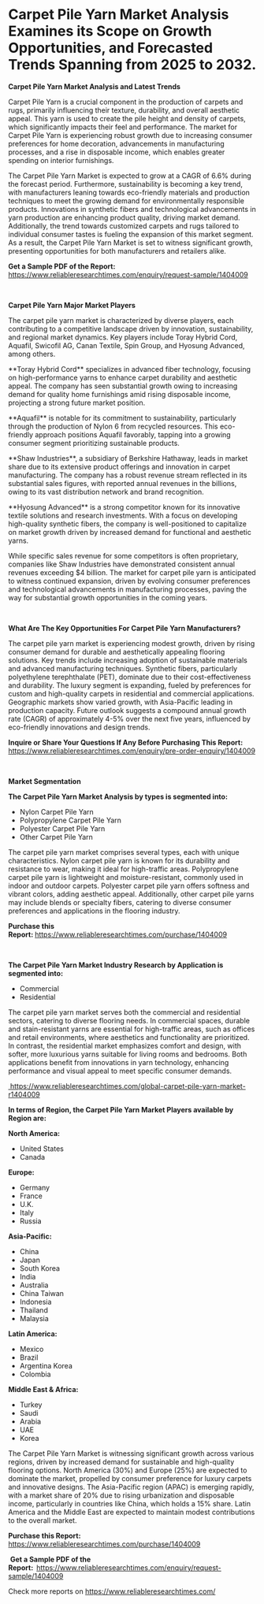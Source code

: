 <p><h1>Carpet Pile Yarn Market Analysis Examines its Scope on Growth Opportunities, and Forecasted Trends Spanning from 2025 to 2032.</h1></p><p><strong>Carpet Pile Yarn Market Analysis and Latest Trends</strong></p>
<p><p>Carpet Pile Yarn is a crucial component in the production of carpets and rugs, primarily influencing their texture, durability, and overall aesthetic appeal. This yarn is used to create the pile height and density of carpets, which significantly impacts their feel and performance. The market for Carpet Pile Yarn is experiencing robust growth due to increasing consumer preferences for home decoration, advancements in manufacturing processes, and a rise in disposable income, which enables greater spending on interior furnishings.</p><p>The Carpet Pile Yarn Market is expected to grow at a CAGR of 6.6% during the forecast period. Furthermore, sustainability is becoming a key trend, with manufacturers leaning towards eco-friendly materials and production techniques to meet the growing demand for environmentally responsible products. Innovations in synthetic fibers and technological advancements in yarn production are enhancing product quality, driving market demand. Additionally, the trend towards customized carpets and rugs tailored to individual consumer tastes is fueling the expansion of this market segment. As a result, the Carpet Pile Yarn Market is set to witness significant growth, presenting opportunities for both manufacturers and retailers alike.</p></p>
<p><strong>Get a Sample PDF of the Report:&nbsp;</strong> <a href="https://www.reliableresearchtimes.com/enquiry/request-sample/1404009?utm_campaign=3207&utm_medium=2&utm_source=Github&utm_content=ia&utm_term=28032025&utm_id=carpet-pile-yarn">https://www.reliableresearchtimes.com/enquiry/request-sample/1404009</a></p>
<p>&nbsp;</p>
<p><strong>Carpet Pile Yarn Major Market Players</strong></p>
<p><p>The carpet pile yarn market is characterized by diverse players, each contributing to a competitive landscape driven by innovation, sustainability, and regional market dynamics. Key players include Toray Hybrid Cord, Aquafil, Swicofil AG, Canan Textile, Spin Group, and Hyosung Advanced, among others.</p><p>**Toray Hybrid Cord** specializes in advanced fiber technology, focusing on high-performance yarns to enhance carpet durability and aesthetic appeal. The company has seen substantial growth owing to increasing demand for quality home furnishings amid rising disposable income, projecting a strong future market position.</p><p>**Aquafil** is notable for its commitment to sustainability, particularly through the production of Nylon 6 from recycled resources. This eco-friendly approach positions Aquafil favorably, tapping into a growing consumer segment prioritizing sustainable products.</p><p>**Shaw Industries**, a subsidiary of Berkshire Hathaway, leads in market share due to its extensive product offerings and innovation in carpet manufacturing. The company has a robust revenue stream reflected in its substantial sales figures, with reported annual revenues in the billions, owing to its vast distribution network and brand recognition.</p><p>**Hyosung Advanced** is a strong competitor known for its innovative textile solutions and research investments. With a focus on developing high-quality synthetic fibers, the company is well-positioned to capitalize on market growth driven by increased demand for functional and aesthetic yarns.</p><p>While specific sales revenue for some competitors is often proprietary, companies like Shaw Industries have demonstrated consistent annual revenues exceeding $4 billion. The market for carpet pile yarn is anticipated to witness continued expansion, driven by evolving consumer preferences and technological advancements in manufacturing processes, paving the way for substantial growth opportunities in the coming years.</p></p>
<p>&nbsp;</p>
<p><strong>What Are The Key Opportunities For Carpet Pile Yarn Manufacturers?</strong></p>
<p><p>The carpet pile yarn market is experiencing modest growth, driven by rising consumer demand for durable and aesthetically appealing flooring solutions. Key trends include increasing adoption of sustainable materials and advanced manufacturing techniques. Synthetic fibers, particularly polyethylene terephthalate (PET), dominate due to their cost-effectiveness and durability. The luxury segment is expanding, fueled by preferences for custom and high-quality carpets in residential and commercial applications. Geographic markets show varied growth, with Asia-Pacific leading in production capacity. Future outlook suggests a compound annual growth rate (CAGR) of approximately 4-5% over the next five years, influenced by eco-friendly innovations and design trends.</p></p>
<p><strong>Inquire or Share Your Questions If Any Before Purchasing This Report:</strong> <a href="https://www.reliableresearchtimes.com/enquiry/pre-order-enquiry/1404009?utm_campaign=3207&utm_medium=2&utm_source=Github&utm_content=ia&utm_term=28032025&utm_id=carpet-pile-yarn">https://www.reliableresearchtimes.com/enquiry/pre-order-enquiry/1404009</a></p>
<p>&nbsp;</p>
<p><strong>Market Segmentation</strong></p>
<p><strong>The Carpet Pile Yarn Market Analysis by types is segmented into:</strong></p>
<p><ul><li>Nylon Carpet Pile Yarn</li><li>Polypropylene Carpet Pile Yarn</li><li>Polyester Carpet Pile Yarn</li><li>Other Carpet Pile Yarn</li></ul></p>
<p><p>The carpet pile yarn market comprises several types, each with unique characteristics. Nylon carpet pile yarn is known for its durability and resistance to wear, making it ideal for high-traffic areas. Polypropylene carpet pile yarn is lightweight and moisture-resistant, commonly used in indoor and outdoor carpets. Polyester carpet pile yarn offers softness and vibrant colors, adding aesthetic appeal. Additionally, other carpet pile yarns may include blends or specialty fibers, catering to diverse consumer preferences and applications in the flooring industry.</p></p>
<p><strong>Purchase this Report:&nbsp;</strong><a href="https://www.reliableresearchtimes.com/purchase/1404009?utm_campaign=3207&utm_medium=2&utm_source=Github&utm_content=ia&utm_term=28032025&utm_id=carpet-pile-yarn">https://www.reliableresearchtimes.com/purchase/1404009</a></p>
<p>&nbsp;</p>
<p><strong>The Carpet Pile Yarn Market Industry Research by Application is segmented into:</strong></p>
<p><ul><li>Commercial</li><li>Residential</li></ul></p>
<p><p>The carpet pile yarn market serves both the commercial and residential sectors, catering to diverse flooring needs. In commercial spaces, durable and stain-resistant yarns are essential for high-traffic areas, such as offices and retail environments, where aesthetics and functionality are prioritized. In contrast, the residential market emphasizes comfort and design, with softer, more luxurious yarns suitable for living rooms and bedrooms. Both applications benefit from innovations in yarn technology, enhancing performance and visual appeal to meet specific consumer demands.</p></p>
<p><a href="https://www.reliableresearchtimes.com/global-carpet-pile-yarn-market-r1404009?utm_campaign=3207&utm_medium=2&utm_source=Github&utm_content=ia&utm_term=28032025&utm_id=carpet-pile-yarn">&nbsp;https://www.reliableresearchtimes.com/global-carpet-pile-yarn-market-r1404009</a></p>
<p><strong>In terms of Region, the Carpet Pile Yarn Market Players available by Region are:</strong></p>
<p>
    <p> <strong> North America: </strong>
        <ul>
            <li>United States</li>
            <li>Canada</li>
        </ul>
        </p> 
    <p> <strong> Europe: </strong>
        <ul>
            <li>Germany</li>
            <li>France</li>
            <li>U.K.</li>
            <li>Italy</li>
            <li>Russia</li>
        </ul>
        </p> 
    <p> <strong> Asia-Pacific: </strong>
        <ul>
            <li>China</li>
            <li>Japan</li>
            <li>South Korea</li>
            <li>India</li>
            <li>Australia</li>
            <li>China Taiwan</li>
            <li>Indonesia</li>
            <li>Thailand</li>
            <li>Malaysia</li>
        </ul>
        </p> 
    <p> <strong> Latin America: </strong>
        <ul>
            <li>Mexico</li>
            <li>Brazil</li>
            <li>Argentina Korea</li>
            <li>Colombia</li>
        </ul>
        </p> 
    <p> <strong> Middle East & Africa: </strong>
        <ul>
            <li>Turkey</li>
            <li>Saudi</li>
            <li>Arabia</li>
            <li>UAE</li>
            <li>Korea</li>
        </ul>
    </p>
    </p>
<p><p>The Carpet Pile Yarn Market is witnessing significant growth across various regions, driven by increased demand for sustainable and high-quality flooring options. North America (30%) and Europe (25%) are expected to dominate the market, propelled by consumer preference for luxury carpets and innovative designs. The Asia-Pacific region (APAC) is emerging rapidly, with a market share of 20% due to rising urbanization and disposable income, particularly in countries like China, which holds a 15% share. Latin America and the Middle East are expected to maintain modest contributions to the overall market.</p></p>
<p><strong>Purchase this Report: </strong><a href="https://www.reliableresearchtimes.com/purchase/1404009?utm_campaign=3207&utm_medium=2&utm_source=Github&utm_content=ia&utm_term=28032025&utm_id=carpet-pile-yarn">https://www.reliableresearchtimes.com/purchase/1404009</a></p>
<p>&nbsp;<strong>Get a Sample PDF of the Report:&nbsp;&nbsp;</strong><a href="https://www.reliableresearchtimes.com/enquiry/request-sample/1404009?utm_campaign=3207&utm_medium=2&utm_source=Github&utm_content=ia&utm_term=28032025&utm_id=carpet-pile-yarn">https://www.reliableresearchtimes.com/enquiry/request-sample/1404009</a></p>
<p><strong></strong></p>
<p>Check more reports on <a href="https://www.reliableresearchtimes.com/?utm_campaign=3207&utm_medium=2&utm_source=Github&utm_content=ia&utm_term=28032025&utm_id=carpet-pile-yarn">https://www.reliableresearchtimes.com/</a></p>